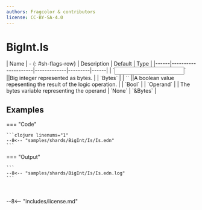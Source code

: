 ```yaml
---
authors: Fragcolor & contributors
license: CC-BY-SA-4.0
---
```



# BigInt.Is

<div class="sh-parameters" markdown="1">
| Name | - {: #sh-flags-row} | Description | Default | Type |
|------|---------------------|-------------|---------|------|
| `<input>` ||Big integer represented as bytes. | | `Bytes` |
| `<output>` ||A boolean value repesenting the result of the logic operation. | | `Bool` |
| `Operand` |  | The bytes variable representing the operand | `None` | `&Bytes` |

</div>



## Examples

=== "Code"

    ```clojure linenums="1"
    --8<-- "samples/shards/BigInt/Is/Is.edn"
    ```

=== "Output"

    ```
    --8<-- "samples/shards/BigInt/Is/Is.edn.log"
    ```
&nbsp;

--8<-- "includes/license.md"
